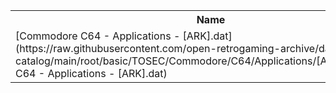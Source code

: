 <table>
<tr><th>Name</th><th>Size</th></tr>
<tr><td>[Commodore C64 - Applications - [ARK].dat](https://raw.githubusercontent.com/open-retrogaming-archive/dat-catalog/main/root/basic/TOSEC/Commodore/C64/Applications/[ARK]/Commodore C64 - Applications - [ARK].dat)</td><td>5070</td></tr>
</table>
